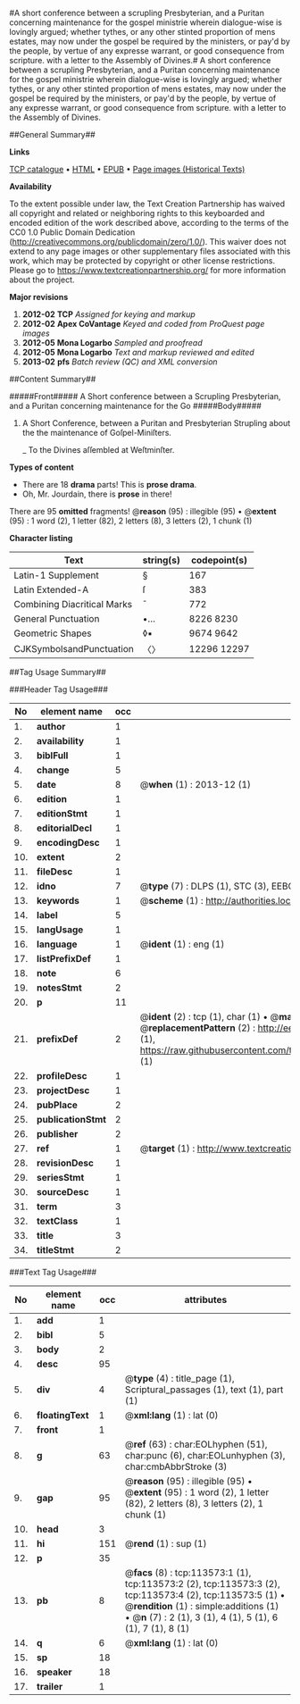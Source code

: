 #A short conference between a scrupling Presbyterian, and a Puritan concerning maintenance for the gospel ministrie wherein dialogue-wise is lovingly argued; whether tythes, or any other stinted proportion of mens estates, may now under the gospel be required by the ministers, or pay'd by the people, by vertue of any expresse warrant, or good consequence from scripture. with a letter to the Assembly of Divines.#
A short conference between a scrupling Presbyterian, and a Puritan concerning maintenance for the gospel ministrie wherein dialogue-wise is lovingly argued; whether tythes, or any other stinted proportion of mens estates, may now under the gospel be required by the ministers, or pay'd by the people, by vertue of any expresse warrant, or good consequence from scripture. with a letter to the Assembly of Divines.

##General Summary##

**Links**

[TCP catalogue](http://www.ota.ox.ac.uk/tcp/)  • 
[HTML](http://tei.it.ox.ac.uk/tcp/Texts-HTML/free/A93/A93206.html)  • 
[EPUB](http://tei.it.ox.ac.uk/tcp/Texts-EPUB/free/A93/A93206.epub) • 
[Page images (Historical Texts)](https://historicaltexts.jisc.ac.uk/eebo-99861437e)

**Availability**

To the extent possible under law, the Text Creation Partnership has waived all copyright and related or neighboring rights to this keyboarded and encoded edition of the work described above, according to the terms of the CC0 1.0 Public Domain Dedication (http://creativecommons.org/publicdomain/zero/1.0/). This waiver does not extend to any page images or other supplementary files associated with this work, which may be protected by copyright or other license restrictions. Please go to https://www.textcreationpartnership.org/ for more information about the project.

**Major revisions**

1. __2012-02__ __TCP__ *Assigned for keying and markup*
1. __2012-02__ __Apex CoVantage__ *Keyed and coded from ProQuest page images*
1. __2012-05__ __Mona Logarbo__ *Sampled and proofread*
1. __2012-05__ __Mona Logarbo__ *Text and markup reviewed and edited*
1. __2013-02__ __pfs__ *Batch review (QC) and XML conversion*

##Content Summary##

#####Front#####
A Short conference between a Scrupling Presbyterian, and a Puritan concerning maintenance for the Go
#####Body#####

1. A Short Conference, between a Puritan and Presbyterian Strupling about the the maintenance of Goſpel-Miniſters.

    _ To the Divines aſſembled at Weſtminſter.

**Types of content**

  * There are 18 **drama** parts! This is **prose drama**.
  * Oh, Mr. Jourdain, there is **prose** in there!

There are 95 **omitted** fragments! 
 @__reason__ (95) : illegible (95)  •  @__extent__ (95) : 1 word (2), 1 letter (82), 2 letters (8), 3 letters (2), 1 chunk (1)

**Character listing**


|Text|string(s)|codepoint(s)|
|---|---|---|
|Latin-1 Supplement|§|167|
|Latin Extended-A|ſ|383|
|Combining             Diacritical Marks|̄|772|
|General Punctuation|•…|8226 8230|
|Geometric Shapes|◊▪|9674 9642|
|CJKSymbolsandPunctuation|〈〉|12296 12297|

##Tag Usage Summary##

###Header Tag Usage###

|No|element name|occ|attributes|
|---|---|---|---|
|1.|__author__|1||
|2.|__availability__|1||
|3.|__biblFull__|1||
|4.|__change__|5||
|5.|__date__|8| @__when__ (1) : 2013-12 (1)|
|6.|__edition__|1||
|7.|__editionStmt__|1||
|8.|__editorialDecl__|1||
|9.|__encodingDesc__|1||
|10.|__extent__|2||
|11.|__fileDesc__|1||
|12.|__idno__|7| @__type__ (7) : DLPS (1), STC (3), EEBO-CITATION (1), PROQUEST (1), VID (1)|
|13.|__keywords__|1| @__scheme__ (1) : http://authorities.loc.gov/ (1)|
|14.|__label__|5||
|15.|__langUsage__|1||
|16.|__language__|1| @__ident__ (1) : eng (1)|
|17.|__listPrefixDef__|1||
|18.|__note__|6||
|19.|__notesStmt__|2||
|20.|__p__|11||
|21.|__prefixDef__|2| @__ident__ (2) : tcp (1), char (1)  •  @__matchPattern__ (2) : ([0-9\-]+):([0-9IVX]+) (1), (.+) (1)  •  @__replacementPattern__ (2) : http://eebo.chadwyck.com/downloadtiff?vid=$1&page=$2 (1), https://raw.githubusercontent.com/textcreationpartnership/Texts/master/tcpchars.xml#$1 (1)|
|22.|__profileDesc__|1||
|23.|__projectDesc__|1||
|24.|__pubPlace__|2||
|25.|__publicationStmt__|2||
|26.|__publisher__|2||
|27.|__ref__|1| @__target__ (1) : http://www.textcreationpartnership.org/docs/. (1)|
|28.|__revisionDesc__|1||
|29.|__seriesStmt__|1||
|30.|__sourceDesc__|1||
|31.|__term__|3||
|32.|__textClass__|1||
|33.|__title__|3||
|34.|__titleStmt__|2||


###Text Tag Usage###

|No|element name|occ|attributes|
|---|---|---|---|
|1.|__add__|1||
|2.|__bibl__|5||
|3.|__body__|2||
|4.|__desc__|95||
|5.|__div__|4| @__type__ (4) : title_page (1), Scriptural_passages (1), text (1), part (1)|
|6.|__floatingText__|1| @__xml:lang__ (1) : lat (0)|
|7.|__front__|1||
|8.|__g__|63| @__ref__ (63) : char:EOLhyphen (51), char:punc (6), char:EOLunhyphen (3), char:cmbAbbrStroke (3)|
|9.|__gap__|95| @__reason__ (95) : illegible (95)  •  @__extent__ (95) : 1 word (2), 1 letter (82), 2 letters (8), 3 letters (2), 1 chunk (1)|
|10.|__head__|3||
|11.|__hi__|151| @__rend__ (1) : sup (1)|
|12.|__p__|35||
|13.|__pb__|8| @__facs__ (8) : tcp:113573:1 (1), tcp:113573:2 (2), tcp:113573:3 (2), tcp:113573:4 (2), tcp:113573:5 (1)  •  @__rendition__ (1) : simple:additions (1)  •  @__n__ (7) : 2 (1), 3 (1), 4 (1), 5 (1), 6 (1), 7 (1), 8 (1)|
|14.|__q__|6| @__xml:lang__ (1) : lat (0)|
|15.|__sp__|18||
|16.|__speaker__|18||
|17.|__trailer__|1||
